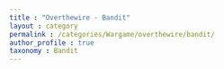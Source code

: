 ```yaml
---
title : "Overthewire - Bandit"
layout : category
permalink : /categories/Wargame/overthewire/bandit/
author_profile : true
taxonomy : Bandit
---
```



